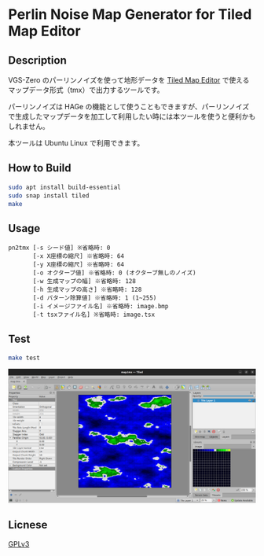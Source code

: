 # Perlin Noise Map Generator for Tiled Map Editor

## Description

VGS-Zero のパーリンノイズを使って地形データを [Tiled Map Editor](https://www.mapeditor.org/) で使えるマップデータ形式（tmx）で出力するツールです。

パーリンノイズは HAGe の機能として使うこともできますが、パーリンノイズで生成したマップデータを加工して利用したい時には本ツールを使うと便利かもしれません。

本ツールは Ubuntu Linux で利用できます。

## How to Build

```bash
sudo apt install build-essential
sudo snap install tiled
make
```

## Usage

```
pn2tmx [-s シード値] ※省略時: 0
       [-x X座標の縮尺] ※省略時: 64
       [-y X座標の縮尺] ※省略時: 64
       [-o オクターブ値] ※省略時: 0 (オクターブ無しのノイズ)
       [-w 生成マップの幅] ※省略時: 128
       [-h 生成マップの高さ] ※省略時: 128
       [-d パターン除算値] ※省略時: 1 (1~255)
       [-i イメージファイル名] ※省略時: image.bmp
       [-t tsxファイル名] ※省略時: image.tsx
```

## Test

```bash
make test
```

![preview.png](./preview.png)

## Licnese

[GPLv3](./LICENSE.txt)
